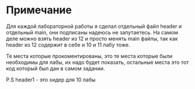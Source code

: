 # Примечание
Для каждой лабораторной работы я сделал отдельный файл header и отдельный main, они подписаны надеюсь не запутаетесь. 
На самом деле можно взять header из 12 и просто менять main файлы, так как header из 12 содержит в себе и 10 и 11 лабу тоже.

Те места которые прокоментированы, это те места которые были необходимы для лабы, их надо будет показать, остальные места это тот код который был дан в самом задании.

P.S 
header1 - это хидер для 10 лабы
